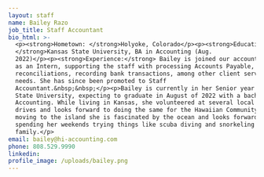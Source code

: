 ```yaml
---
layout: staff
name: Bailey Razo
job_title: Staff Accountant
bio_html: >-
  <p><strong>Hometown: </strong>Holyoke, Colorado</p><p><strong>Education:
  </strong>Kansas State University, BA in Accounting (Aug.
  2022)</p><p><strong>Experience:</strong> Bailey is joined our accounting team
  as an Intern, supporting the staff with processing Accounts Payable, monthly
  reconciliations, recording bank transactions, among other client servicing
  needs. She has since been promoted to Staff
  Accountant.&nbsp;&nbsp;</p><p>Bailey is currently in her Senior year at Kansas
  State University, expecting to graduate in August of 2022 with a bachelor's in
  Accounting. While living in Kansas, she volunteered at several local food
  drives and looks forward to doing the same for the Hawaiian Community! Since
  moving to the island she is fascinated by the ocean and looks forward to
  spending her weekends trying things like scuba diving and snorkeling with her
  family.</p>
email: bailey@hi-accounting.com
phone: 808.529.9990
linkedin:
profile_image: /uploads/bailey.png
---
```

